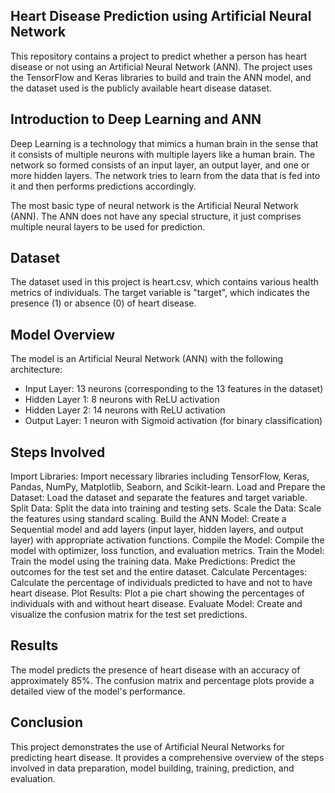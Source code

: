 ## Heart Disease Prediction using Artificial Neural Network ##
This repository contains a project to predict whether a person has heart disease or not using an Artificial Neural Network (ANN). The project uses the TensorFlow and Keras libraries to build and train the ANN model, and the dataset used is the publicly available heart disease dataset.

## Introduction to Deep Learning and ANN
Deep Learning is a technology that mimics a human brain in the sense that it consists of multiple neurons with multiple layers like a human brain. The network so formed consists of an input layer, an output layer, and one or more hidden layers. The network tries to learn from the data that is fed into it and then performs predictions accordingly.

The most basic type of neural network is the Artificial Neural Network (ANN). The ANN does not have any special structure, it just comprises multiple neural layers to be used for prediction.

## Dataset
The dataset used in this project is heart.csv, which contains various health metrics of individuals. The target variable is "target", which indicates the presence (1) or absence (0) of heart disease.

## Model Overview
The model is an Artificial Neural Network (ANN) with the following architecture:

* Input Layer: 13 neurons (corresponding to the 13 features in the dataset)
* Hidden Layer 1: 8 neurons with ReLU activation
* Hidden Layer 2: 14 neurons with ReLU activation
* Output Layer: 1 neuron with Sigmoid activation (for binary classification)
## Steps Involved
Import Libraries: Import necessary libraries including TensorFlow, Keras, Pandas, NumPy, Matplotlib, Seaborn, and Scikit-learn.
Load and Prepare the Dataset: Load the dataset and separate the features and target variable.
Split Data: Split the data into training and testing sets.
Scale the Data: Scale the features using standard scaling.
Build the ANN Model: Create a Sequential model and add layers (input layer, hidden layers, and output layer) with appropriate activation functions.
Compile the Model: Compile the model with optimizer, loss function, and evaluation metrics.
Train the Model: Train the model using the training data.
Make Predictions: Predict the outcomes for the test set and the entire dataset.
Calculate Percentages: Calculate the percentage of individuals predicted to have and not to have heart disease.
Plot Results: Plot a pie chart showing the percentages of individuals with and without heart disease.
Evaluate Model: Create and visualize the confusion matrix for the test set predictions.
## Results
The model predicts the presence of heart disease with an accuracy of approximately 85%. The confusion matrix and percentage plots provide a detailed view of the model's performance.
## Conclusion
This project demonstrates the use of Artificial Neural Networks for predicting heart disease. It provides a comprehensive overview of the steps involved in data preparation, model building, training, prediction, and evaluation.
